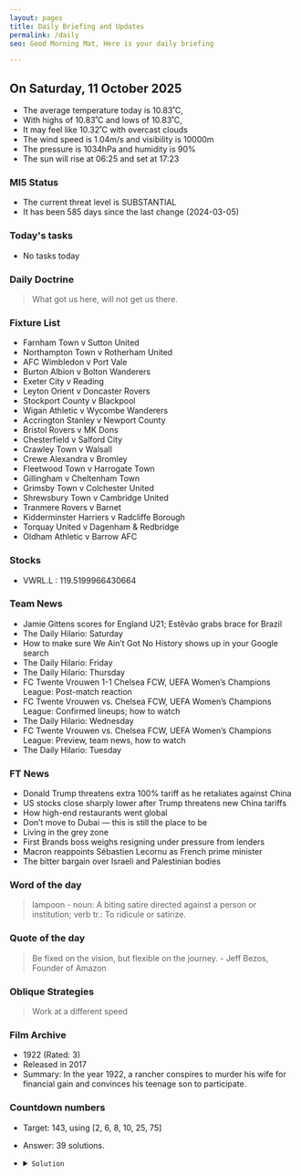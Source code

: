 ```yaml
---
layout: pages
title: Daily Briefing and Updates
permalink: /daily
seo: Good Morning Mat, Here is your daily briefing

---
```


<!-- weather_marker starts -->
## On Saturday, 11 October 2025

- The average temperature today is 10.83˚C,
- With highs of 10.83˚C and lows of 10.83˚C,
- It may feel like 10.32˚C with overcast clouds
- The wind speed is 1.04m/s and visibility is 10000m
- The pressure is 1034hPa and humidity is 90%
- The sun will rise at 06:25 and set at 17:23

<!-- weather_marker ends -->

### MI5 Status
<!-- threat_marker starts -->
- The current threat level is <span class="highlighter">SUBSTANTIAL</span>
- It has been 585 days since the last change (2024-03-05)

<!-- threat_marker ends -->

### Today's tasks
<!-- task_marker starts -->
- No tasks today
<!-- task_marker ends -->

### Daily Doctrine
<!-- doctrine_marker starts -->
> What got us here, will not get us there.
<!-- doctrine_marker ends -->

### Fixture List

<!-- fixture_marker starts -->
- Farnham Town v Sutton United
- Northampton Town v Rotherham United
- AFC Wimbledon v Port Vale
- Burton Albion v Bolton Wanderers
- Exeter City v Reading
- Leyton Orient v Doncaster Rovers
- Stockport County v Blackpool
- Wigan Athletic v Wycombe Wanderers
- Accrington Stanley v Newport County
- Bristol Rovers v MK Dons
- Chesterfield v Salford City
- Crawley Town v Walsall
- Crewe Alexandra v Bromley
- Fleetwood Town v Harrogate Town
- Gillingham v Cheltenham Town
- Grimsby Town v Colchester United
- Shrewsbury Town v Cambridge United
- Tranmere Rovers v Barnet
- Kidderminster Harriers v Radcliffe Borough
- Torquay United v Dagenham & Redbridge
- Oldham Athletic v Barrow AFC
<!-- fixture_marker ends -->

### Stocks

<!-- stocks_marker starts -->

- VWRL.L : 119.5199966430664 

<!-- stocks_marker ends -->

### Team News
<!-- news_marker starts -->

- Jamie Gittens scores for England U21; Estêvão grabs brace for Brazil
- The Daily Hilario: Saturday
- How to make sure We Ain’t Got No History shows up in your Google search
- The Daily Hilario: Friday
- The Daily Hilario: Thursday
- FC Twente Vrouwen 1-1 Chelsea FCW, UEFA Women’s Champions League: Post-match reaction
- FC Twente Vrouwen vs. Chelsea FCW, UEFA Women’s Champions League: Confirmed lineups; how to watch
- The Daily Hilario: Wednesday
- FC Twente Vrouwen vs. Chelsea FCW, UEFA Women’s Champions League: Preview, team news, how to watch
- The Daily Hilario: Tuesday

<!-- news_marker ends -->

### FT News

<!-- ftnews_marker starts -->

- Donald Trump threatens extra 100% tariff as he retaliates against China
- US stocks close sharply lower after Trump threatens new China tariffs
- How high-end restaurants went global
- Don’t move to Dubai — this is still the place to be
- Living in the grey zone
- First Brands boss weighs resigning under pressure from lenders
- Macron reappoints Sébastien Lecornu as French prime minister
- The bitter bargain over Israeli and Palestinian bodies

<!-- ftnews_marker ends -->

### Word of the day

<!-- word_marker starts -->

 > lampoon - noun: A biting satire directed against a person or institution; verb tr.: To ridicule or satirize.

<!-- word_marker ends -->

### Quote of the day
<!-- quote_marker starts -->

> Be fixed on the vision, but flexible on the journey. - Jeff Bezos, Founder of Amazon

<!-- quote_marker ends -->

### Oblique Strategies
<!-- eno_marker starts -->
> Work at a different speed

<!-- eno_marker ends -->

### Film Archive

<!-- film_marker starts -->
- 1922 (Rated: 3)
- Released in 2017
- Summary: In the year 1922, a rancher conspires to murder his wife for financial gain and convinces his teenage son to participate.
<!-- film_marker ends -->

### Countdown numbers
<!-- game_marker starts -->

- Target: 143, using [2, 6, 8, 10, 25, 75]
- Answer: 39 solutions.

- <details><summary><code>Solution</code></summary>

  Solution: 8 x 6 + 75 + 25 - 10 / 2

   </details>

<!-- game_marker ends -->
